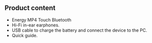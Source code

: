## Product content

-	Energy MP4 Touch Bluetooth
-	Hi-Fi in-ear earphones.
-	USB cable to charge the battery and connect the device to the PC.
-	Quick guide.
